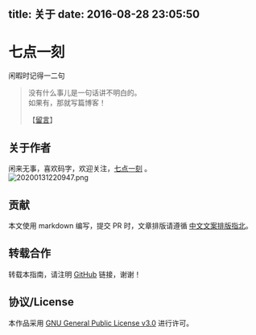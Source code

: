 title: 关于
date: 2016-08-28 23:05:50
---
# 七点一刻

闲暇时记得一二句
> 
> 没有什么事儿是一句话讲不明白的。  
> 如果有，那就写篇博客！ 
> 
> 【[留言](https://github.com/LeungGeorge/LeungGeorge.github.io/issues/new)】  

## 关于作者

​闲来无事，喜欢码字，欢迎关注，[七点一刻](https://leunggeorge.github.io/) 。   
![20200131220947.png](/images/20200131220947.png)   

## 贡献

本文使用 markdown 编写，提交 PR 时，文章排版请遵循 [中文文案排版指北](https://github.com/mzlogin/chinese-copywriting-guidelines/blob/Simplified/README.md)。

## 转载合作

转载本指南，请注明 [GitHub](https://github.com/LeungGeorge/LeungGeorge.github.io) 链接，谢谢！

## 协议/License

本作品采用 [GNU General Public License v3.0](LICENSE) 进行许可。